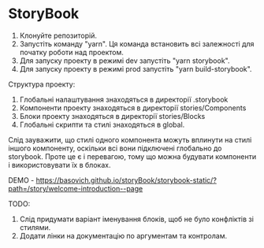 # StoryBook

1. Клонуйте репозиторій.
2. Запустіть команду "yarn". Ця команда встановить всі залежності для початку роботи над проектом.
3. Для запуску проекту в режимі dev запустіть "yarn storybook".
4. Для запуску проекту в режимі prod запустіть "yarn build-storybook".

Структура проекту:
1. Глобальні налаштування знаходяться в директорії .storybook
2. Компоненти проекту знаходяться в директорії stories/Components
3. Блоки проекту знаходяться в директорії stories/Blocks
4. Глобальні скрипти та стилі знаходяться в global.

Слід зауважити, що стилі одного компонента можуть вплинути на стилі іншого компоненту, 
оскільки всі вони підключені глобально до storybook. 
Проте це є і перевагою, тому що можна будувати компоненти і використовувати їх в блоках.


DEMO - https://basovich.github.io/storyBook/storybook-static/?path=/story/welcome-introduction--page


TODO: 
1. Слід придумати варіант іменування блоків, щоб не було конфліктів зі стилями.
2. Додати лінки на документацію по аргументам та контролам.

